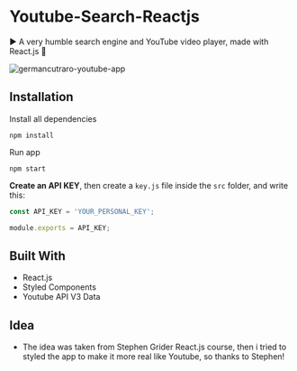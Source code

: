 # Youtube-Search-Reactjs

▶️ A very humble search engine and YouTube video player, made with React.js 🎥

<img src="youtube-clone.gif" alt="germancutraro-youtube-app" />

## Installation

Install all dependencies

```
npm install
```

Run app

```
npm start
```

**Create an API KEY**, then create a `key.js` file inside the `src` folder, and write this:

```javascript
const API_KEY = 'YOUR_PERSONAL_KEY';

module.exports = API_KEY;  
```

## Built With

* React.js
* Styled Components
* Youtube API V3 Data



## Idea

* The idea was taken from Stephen Grider React.js course, then i tried to styled the app to make it more real like Youtube, so thanks to Stephen! 
